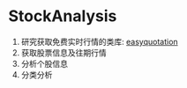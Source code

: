 # StockAnalysis
1. 研究获取免费实时行情的类库: [easyquotation](https://github.com/shidenggui/easyquotation)
2. 获取股票信息及往期行情
3. 分析个股信息
4. 分类分析
